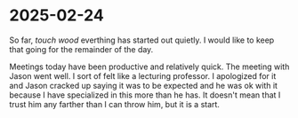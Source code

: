 # 2025-02-24

So far, *touch wood* everthing has started out quietly. I would like to keep that going for the remainder of the day.

Meetings today have been productive and relatively quick. The meeting with Jason went well. I sort of felt like a lecturing professor. I apologized for it and Jason cracked up saying it was to be expected and he was ok with it because I have specialized in this more than he has. It doesn't mean that I trust him any farther than I can throw him, but it is a start.
